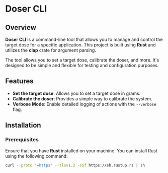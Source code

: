 # Doser CLI

## Overview

**Doser CLI** is a command-line tool that allows you to manage and control the target dose for a specific application. This project is built using **Rust** and utilizes the **clap** crate for argument parsing.

The tool allows you to set a target dose, calibrate the doser, and more. It's designed to be simple and flexible for testing and configuration purposes.

## Features

- **Set the target dose**: Allows you to set a target dose in grams.
- **Calibrate the doser**: Provides a simple way to calibrate the system.
- **Verbose Mode**: Enable detailed logging of actions with the `--verbose` flag.

## Installation

### Prerequisites

Ensure that you have **Rust** installed on your machine. You can install Rust using the following command:

```bash
curl --proto '=https' --tlsv1.2 -sSf https://sh.rustup.rs | sh
